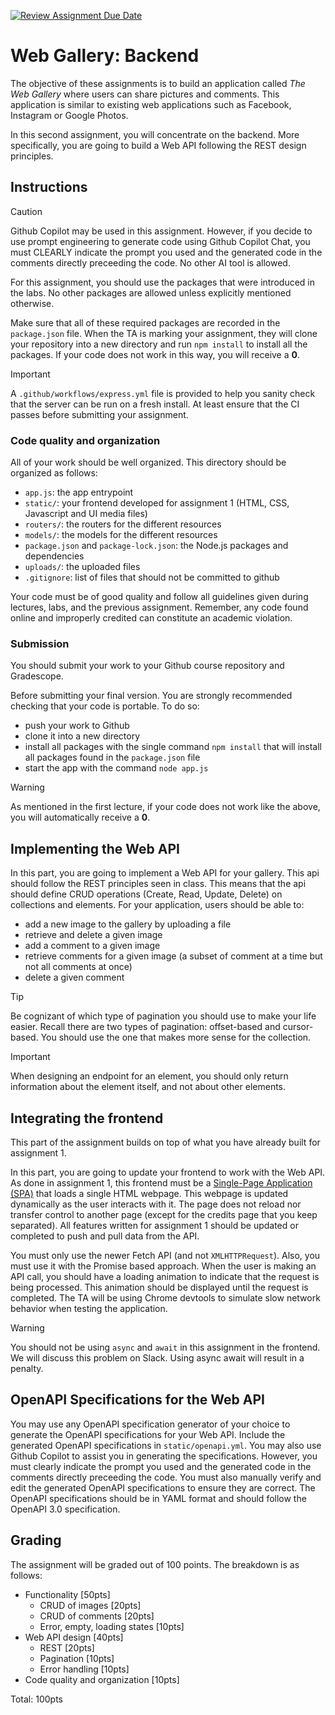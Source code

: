 [![Review Assignment Due Date](https://classroom.github.com/assets/deadline-readme-button-22041afd0340ce965d47ae6ef1cefeee28c7c493a6346c4f15d667ab976d596c.svg)](https://classroom.github.com/a/Hc1JZ2U-)

# Web Gallery: Backend

The objective of these assignments is to build an application called _The Web Gallery_ where users can share pictures and comments. This application is similar to existing web applications such as Facebook, Instagram or Google Photos.

In this second assignment, you will concentrate on the backend. More specifically, you are going to build a Web API following the REST design principles.

## Instructions

> [!CAUTION]
> Github Copilot may be used in this assignment. However, if you decide to use prompt engineering to generate code using Github Copilot Chat, you must CLEARLY indicate the prompt you used and the generated code in the comments directly preceeding the code. No other AI tool is allowed.

For this assignment, you should use the packages that were introduced in the labs. No other packages are allowed unless explicitly mentioned otherwise.

Make sure that all of these required packages are recorded in the `package.json` file. When the TA is marking your assignment, they will clone your repository into a new directory and run `npm install` to install all the packages. If your code does not work in this way, you will receive a **0**.

> [!IMPORTANT]
> A `.github/workflows/express.yml` file is provided to help you sanity check that the server can be run on a fresh install. At least ensure that the CI passes before submitting your assignment.

### Code quality and organization

All of your work should be well organized. This directory should be organized as follows:

- `app.js`: the app entrypoint
- `static/`: your frontend developed for assignment 1 (HTML, CSS, Javascript and UI media files)
- `routers/`: the routers for the different resources
- `models/`: the models for the different resources
- `package.json` and `package-lock.json`: the Node.js packages and dependencies
- `uploads/`: the uploaded files
- `.gitignore`: list of files that should not be committed to github

Your code must be of good quality and follow all guidelines given during lectures, labs, and the previous assignment. Remember, any code found online and improperly credited can constitute an academic violation.

### Submission

You should submit your work to your Github course repository and Gradescope.

Before submitting your final version. You are strongly recommended checking that your code is portable. To do so:

- push your work to Github
- clone it into a new directory
- install all packages with the single command `npm install` that will install all packages found in the `package.json` file
- start the app with the command `node app.js`

> [!WARNING]
> As mentioned in the first lecture, if your code does not work like the above, you will automatically receive a **0**.

## Implementing the Web API

In this part, you are going to implement a Web API for your gallery. This api should follow the REST principles seen in class. This means that the api should define CRUD operations (Create, Read, Update, Delete) on collections and elements. For your application, users should be able to:

- add a new image to the gallery by uploading a file
- retrieve and delete a given image
- add a comment to a given image
- retrieve comments for a given image (a subset of comment at a time but not all comments at once)
- delete a given comment

> [!TIP]
> Be cognizant of which type of pagination you should use to make your life easier. Recall
> there are two types of pagination: offset-based and cursor-based. You should use the one that
> makes more sense for the collection.

> [!IMPORTANT]
> When designing an endpoint for an element, you should only return information about the
> element itself, and not about other elements.

## Integrating the frontend

This part of the assignment builds on top of what you have already built for assignment 1.

In this part, you are going to update your frontend to work with the Web API. As done in assignment 1, this frontend must be a [Single-Page Application (SPA)](https://en.wikipedia.org/wiki/Single-page_application) that loads a single HTML webpage. This webpage is updated dynamically as the user interacts with it. The page does not reload nor transfer
control to another page (except for the credits page that you keep separated). All features written for assignment 1 should be updated or completed to push and pull data from the API.

You must only use the newer Fetch API (and not `XMLHTTPRequest`). Also, you must use it with the Promise based approach. When the user is making an API call, you should have a loading animation to indicate that the request is being processed. This animation should be displayed until the request is completed. The TA will be using Chrome devtools to simulate slow network
behavior when testing the application.

> [!WARNING]
> You should not be using `async` and `await` in this assignment in the frontend. We will
> discuss this problem on Slack. Using async await will result in a penalty.

## OpenAPI Specifications for the Web API

You may use any OpenAPI specification generator of your choice to generate the OpenAPI specifications for your Web API. Include the generated OpenAPI specifications in `static/openapi.yml`. You may also use Github Copilot to assist you in generating the specifications. However, you must clearly indicate the prompt you used and the generated code in the comments directly preceeding the code. You must also manually verify and edit the generated OpenAPI specifications to ensure they are correct. The OpenAPI specifications should be in YAML format and should follow the OpenAPI 3.0 specification.

## Grading

The assignment will be graded out of 100 points. The breakdown is as follows:

- Functionality [50pts]
  - CRUD of images [20pts]
  - CRUD of comments [20pts]
  - Error, empty, loading states [10pts]
- Web API design [40pts]
  - REST [20pts]
  - Pagination [10pts]
  - Error handling [10pts]
- Code quality and organization [10pts]

Total: 100pts
